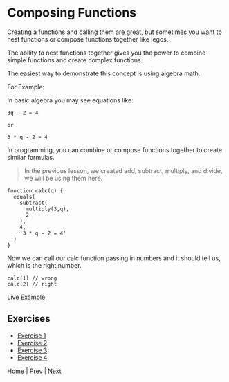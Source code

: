 # Composing Functions

Creating a functions and calling them are great, but sometimes you want to
nest functions or compose functions together like legos.

The ability to nest functions together gives you the power to combine simple functions
and create complex functions.

The easiest way to demonstrate this concept is using algebra math.

For Example:

In basic algebra you may see equations like:

```
3q - 2 = 4

or

3 * q - 2 = 4
```

In programming, you can combine or compose functions together to create similar
formulas.

> In the previous lesson, we created add, subtract, multiply, and divide, we will be using them here.

```
function calc(q) {
  equals(
    subtract(
      multiply(3,q),
      2
    ),
    4,
    '3 * q - 2 = 4'
  )
}
```

Now we can call our calc function passing in numbers and it should tell us,
which is the right number.

```
calc(1) // wrong
calc(2) // right
```

[Live Example](/labs/2-nesting-functions/demo)

## Exercises

- [Exercise 1](/labs/2-nesting-functions/1)
- [Exercise 2](/labs/2-nesting-functions/2)
- [Exercise 3](/labs/2-nesting-functions/3)
- [Exercise 4](/labs/2-nesting-functions/4)

[Home](/) | [Prev](/lessons/1-functions) | [Next](/lessons/3-dynamic-functions)

